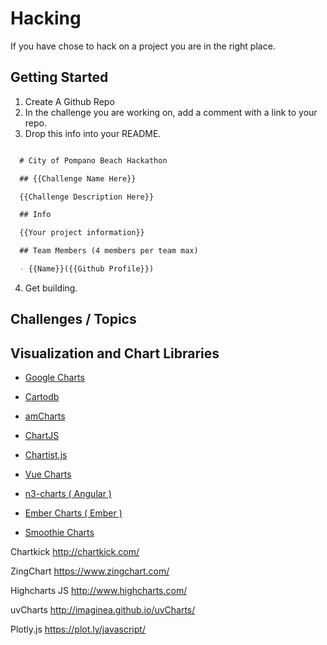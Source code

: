 # Hacking

If you have chose to hack on a project you are in the right place.

## Getting Started

1. Create A Github Repo
2. In the challenge you are working on, add a comment with a link to your repo.
3. Drop this info into your README.

  ```markdown
 
    # City of Pompano Beach Hackathon

    ## {{Challenge Name Here}}

    {{Challenge Description Here}}

    ## Info

    {{Your project information}}

    ## Team Members (4 members per team max)

    - {{Name}}({{Github Profile}})
  ```

4. Get building.

## Challenges / Topics

## Visualization and Chart Libraries

* [Google Charts](https://developers.google.com/chart/)

- [Cartodb](https://carto.com/builder)

- [amCharts](http://www.amcharts.com/)

- [ChartJS](http://www.chartjs.org/)

- [Chartist.js](http://gionkunz.github.io/chartist-js/)

- [Vue Charts](http://vue-charts.hchspersonal.tk/)

- [n3-charts ( Angular )](http://n3-charts.github.io/line-chart)

- [Ember Charts ( Ember )](http://addepar.github.io/#/ember-charts/overview)

- [Smoothie Charts](http://smoothiecharts.org/)

Chartkick
http://chartkick.com/

ZingChart
https://www.zingchart.com/

Highcharts JS
http://www.highcharts.com/

uvCharts
http://imaginea.github.io/uvCharts/

Plotly.js
https://plot.ly/javascript/

